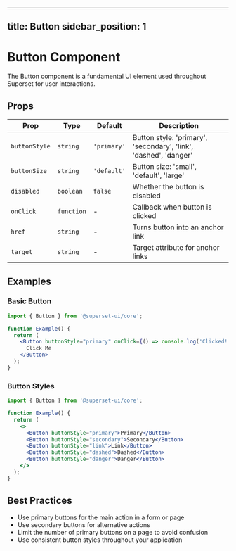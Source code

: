 <!--
    Licensed to the Apache Software Foundation (ASF) under one
    or more contributor license agreements.  See the NOTICE file
    distributed with this work for additional information
    regarding copyright ownership.  The ASF licenses this file
    to you under the Apache License, Version 2.0 (the
    "License"); you may not use this file except in compliance
    with the License.  You may obtain a copy of the License at

      http://www.apache.org/licenses/LICENSE-2.0

    Unless required by applicable law or agreed to in writing,
    software distributed under the License is distributed on an
    "AS IS" BASIS, WITHOUT WARRANTIES OR CONDITIONS OF ANY
    KIND, either express or implied.  See the License for the
    specific language governing permissions and limitations
    under the License.
-->
---
title: Button
sidebar_position: 1
---

# Button Component

The Button component is a fundamental UI element used throughout Superset for user interactions.

## Props

| Prop | Type | Default | Description |
|------|------|---------|-------------|
| `buttonStyle` | `string` | `'primary'` | Button style: 'primary', 'secondary', 'link', 'dashed', 'danger' |
| `buttonSize` | `string` | `'default'` | Button size: 'small', 'default', 'large' |
| `disabled` | `boolean` | `false` | Whether the button is disabled |
| `onClick` | `function` | - | Callback when button is clicked |
| `href` | `string` | - | Turns button into an anchor link |
| `target` | `string` | - | Target attribute for anchor links |

## Examples

### Basic Button

```jsx
import { Button } from '@superset-ui/core';

function Example() {
  return (
    <Button buttonStyle="primary" onClick={() => console.log('Clicked!')}>
      Click Me
    </Button>
  );
}
```

### Button Styles

```jsx
import { Button } from '@superset-ui/core';

function Example() {
  return (
    <>
      <Button buttonStyle="primary">Primary</Button>
      <Button buttonStyle="secondary">Secondary</Button>
      <Button buttonStyle="link">Link</Button>
      <Button buttonStyle="dashed">Dashed</Button>
      <Button buttonStyle="danger">Danger</Button>
    </>
  );
}
```

## Best Practices

- Use primary buttons for the main action in a form or page
- Use secondary buttons for alternative actions
- Limit the number of primary buttons on a page to avoid confusion
- Use consistent button styles throughout your application
